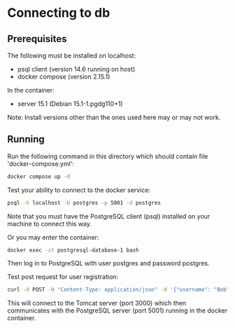 # Connecting to db

## Prerequisites

The following must be installed on localhost:
* psql client (version 14.6 running on host)
* docker compose (version 2.15.1)

In the container: 
* server 15.1 (Debian 15.1-1.pgdg110+1)

Note: Install versions other than the ones used here may or may not work.


## Running

Run the following command in this directory which should contain file 'docker-compose.yml':
```bash
docker compose up -d
```
Test your ability to connect to the docker service:
```bash
psql -h localhost -U postgres -p 5001 -d postgres
```
Note that you must have the PostgreSQL client (psql) installed on your machine to connect this way.

Or you may enter the container:
```bash
docker exec -it postgresql-database-1 bash
```
Then log in to PostgreSQL with user postgres and password postgres.

Test post request for user registration:
```bash
curl -X POST -H "Content-Type: application/json" -d '{"username": "Bob", "password": "pass1"}' localhost:3000/register
```
This will connect to the Tomcat server (port 3000) which then communicates with the PostgreSQL server (port 5001) running in the docker container.

